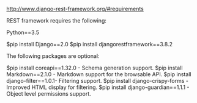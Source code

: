 http://www.django-rest-framework.org/#requirements

REST framework requires the following:

Python==3.5

$pip install Django==2.0
$pip install djangorestframework==3.8.2

The following packages are optional:

$pip install coreapi==1.32.0 - Schema generation support.
$pip install Markdown==2.1.0 - Markdown support for the browsable API.
$pip install django-filter==1.0.1- Filtering support.
$pip install django-crispy-forms - Improved HTML display for filtering.
$pip install django-guardian==1.1.1 - Object level permissions support.